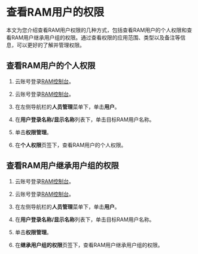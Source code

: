 # 查看RAM用户的权限

本文为您介绍查看RAM用户权限的几种方式，包括查看RAM用户的个人权限和查看RAM用户继承用户组的权限。通过查看权限的应用范围、类型以及备注等信息，可以更好的了解并管理权限。

## 查看RAM用户的个人权限

1.  云账号登录[RAM控制台](https://ram.console.aliyun.com/)。

2.  云账号登录[RAM控制台](https://partners-intl.console.aliyun.com/#/ram)。

3.  在左侧导航栏的**人员管理**菜单下，单击**用户**。

4.  在**用户登录名称/显示名称**列表下，单击目标RAM用户名称。

5.  单击**权限管理**。

6.  在**个人权限**页签下，查看RAM用户的个人权限。


## 查看RAM用户继承用户组的权限

1.  云账号登录[RAM控制台](https://ram.console.aliyun.com/)。

2.  云账号登录[RAM控制台](https://partners-intl.console.aliyun.com/#/ram)。

3.  在左侧导航栏的**人员管理**菜单下，单击**用户**。

4.  在**用户登录名称/显示名称**列表下，单击目标RAM用户名称。

5.  单击**权限管理**。

6.  在**继承用户组的权限**页签下，查看RAM用户继承用户组的权限。


